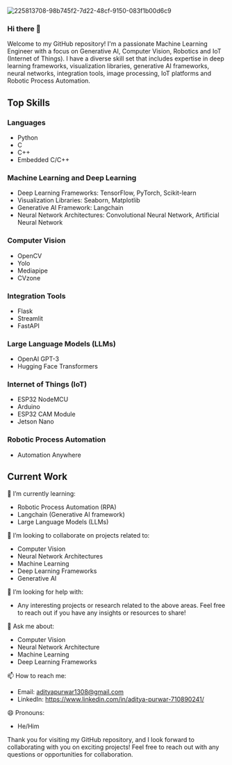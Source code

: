 ![225813708-98b745f2-7d22-48cf-9150-083f1b00d6c9](https://github.com/Aditya3012Purwar/Aditya3012Purwar/assets/103439955/89c48e68-bb60-4f7c-a314-d18c2705eaf9)

### Hi there 👋

Welcome to my GitHub repository! I'm a passionate Machine Learning Engineer with a focus on Generative AI, Computer Vision, Robotics and IoT (Internet of Things). I have a diverse skill set that includes expertise in deep learning frameworks, visualization libraries, generative AI frameworks, neural networks, integration tools, image processing, IoT platforms and Robotic Process Automation. 

## Top Skills

### Languages
- Python
- C
- C++
- Embedded C/C++

### Machine Learning and Deep Learning
- Deep Learning Frameworks: TensorFlow, PyTorch, Scikit-learn
- Visualization Libraries: Seaborn, Matplotlib
- Generative AI Framework: Langchain
- Neural Network Architectures: Convolutional Neural Network, Artificial Neural Network

### Computer Vision
- OpenCV
- Yolo
- Mediapipe
- CVzone
  
### Integration Tools
- Flask
- Streamlit
- FastAPI

### Large Language Models (LLMs)
- OpenAI GPT-3
- Hugging Face Transformers

### Internet of Things (IoT)
- ESP32 NodeMCU
- Arduino
- ESP32 CAM Module
- Jetson Nano

### Robotic Process Automation
- Automation Anywhere

## Current Work

🌱 I’m currently learning: 
- Robotic Process Automation (RPA)
- Langchain (Generative AI framework)
- Large Language Models (LLMs)

👯 I’m looking to collaborate on projects related to:
- Computer Vision
- Neural Network Architectures
- Machine Learning
- Deep Learning Frameworks
- Generative AI 

🤔 I’m looking for help with:
- Any interesting projects or research related to the above areas. Feel free to reach out if you have any insights or resources to share!

💬 Ask me about:
- Computer Vision
- Neural Network Architecture
- Machine Learning
- Deep Learning Frameworks

📫 How to reach me:
- Email: adityapurwar1308@gmail.com
- LinkedIn: https://www.linkedin.com/in/aditya-purwar-710890241/

😄 Pronouns:
- He/Him

Thank you for visiting my GitHub repository, and I look forward to collaborating with you on exciting projects! Feel free to reach out with any questions or opportunities for collaboration.
